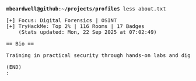 <pre>

<strong>mbeardwell@github</strong>:<strong>~/projects/profile</strong>$ less about.txt

[+] Focus: Digital Forensics | OSINT
[+] TryHackMe: Top 2% | 116 Rooms | 17 Badges
    (Stats updated: Mon, 22 Sep 2025 at 07:02:49)

== Bio ==

Training in practical security through hands-on labs and digital investigations.

(END)
:
</pre>
